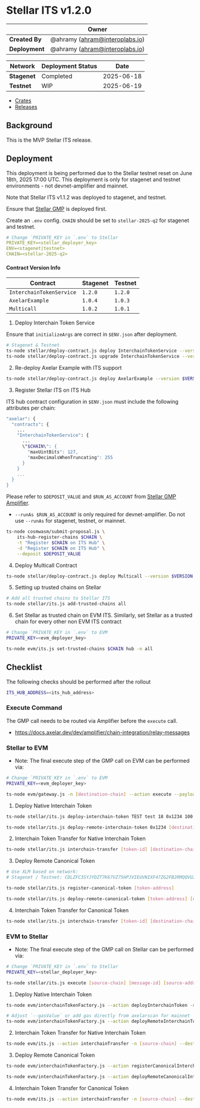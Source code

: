 # Stellar ITS v1.2.0

|                | **Owner**                            |
| -------------- | ------------------------------------ |
| **Created By** | @ahramy (<ahram@interoplabs.io>)     |
| **Deployment** | @ahramy (<ahram@interoplabs.io>)     |

| **Network**          | **Deployment Status** | **Date**   |
| -------------------- | --------------------- | ---------- |
| **Stagenet**         | Completed             | 2025-06-18 |
| **Testnet**          | WIP                   | 2025-06-19 |

- [Crates](https://crates.io/crates/stellar-interchain-token-service/1.2.0)
- [Releases](https://github.com/axelarnetwork/axelar-amplifier-stellar/releases/tag/stellar-interchain-token-service-v1.2.0)

## Background

This is the MVP Stellar ITS release.

## Deployment

This deployment is being performed due to the Stellar testnet reset on June 18th, 2025 17:00 UTC. This deployment is only for stagenet and testnet environments - not devnet-amplifier and mainnet.

Note that Stellar ITS v1.1.2 was deployed to stagenet, and testnet.

Ensure that [Stellar GMP](../stellar/2025-06-GMP-v1.1.2.md) is deployed first.

Create an `.env` config. `CHAIN` should be set to `stellar-2025-q2` for stagenet and testnet.

```yaml
# Change `PRIVATE_KEY in `.env` to Stellar
PRIVATE_KEY=<stellar_deployer_key>
ENV=<stagenet|testnet>
CHAIN=<stellar-2025-q2>
```

#### Contract Version Info

| Contract                 | **Stagenet** | **Testnet** |
| ------------------------ | ------------ | ----------- |
| `InterchainTokenService` | `1.2.0`      | `1.2.0`     |
| `AxelarExample`          | `1.0.4`      | `1.0.3`     |
| `Multicall`              | `1.0.2`      | `1.0.1`     |

1. Deploy Interchain Token Service

Ensure that `initializeArgs` are correct in `$ENV.json` after deployment.

```bash
# Stagenet & Testnet
ts-node stellar/deploy-contract.js deploy InterchainTokenService --version 1.1.2
ts-node stellar/deploy-contract.js upgrade InterchainTokenService --version 1.2.0
```

2. Re-deploy Axelar Example with ITS support

```bash
ts-node stellar/deploy-contract.js deploy AxelarExample --version $VERSION
```

3. Register Stellar ITS on ITS Hub

ITS hub contract configuration in `$ENV.json` must include the following attributes per chain:

```bash
"axelar": {
  "contracts": {
    ...
    "InterchainTokenService": {
      ...
      \"$CHAIN\": {
        "maxUintBits": 127,
        "maxDecimalsWhenTruncating": 255
      }
    }
    ...
  }
}
```

Please refer to `$DEPOSIT_VALUE` and `$RUN_AS_ACCOUNT` from [Stellar GMP Amplifier](../cosmwasm/2025-06-Stellar-GMP-v1.2.0.md).

- `--runAs $RUN_AS_ACCOUNT` is only required for devnet-amplifier. Do not use `--runAs` for stagenet, testnet, or mainnet.

```bash
ts-node cosmwasm/submit-proposal.js \
    its-hub-register-chains $CHAIN \
    -t "Register $CHAIN on ITS Hub" \
    -d "Register $CHAIN on ITS Hub" \
    --deposit $DEPOSIT_VALUE
```

4. Deploy Multicall Contract

```bash
ts-node stellar/deploy-contract.js deploy Multicall --version $VERSION
```

5. Setting up trusted chains on Stellar

```bash
# Add all trusted chains to Stellar ITS
ts-node stellar/its.js add-trusted-chains all
```

6. Set Stellar as trusted chain on EVM ITS. Similarly, set Stellar as a trusted chain for every other non EVM ITS contract

```bash
# Change `PRIVATE_KEY in `.env` to EVM
PRIVATE_KEY=<evm_deployer_key>

ts-node evm/its.js set-trusted-chains $CHAIN hub -n all
```

## Checklist

The following checks should be performed after the rollout

```bash
ITS_HUB_ADDRESS=<its_hub_address>
```

### Execute Command

The GMP call needs to be routed via Amplifier before the `execute` call.

- <https://docs.axelar.dev/dev/amplifier/chain-integration/relay-messages>

### Stellar to EVM

- Note: The final execute step of the GMP call on EVM can be performed via:

```bash
# Change `PRIVATE_KEY in `.env` to EVM
PRIVATE_KEY=<evm_deployer_key>

ts-node evm/gateway.js -n [destination-chain] --action execute --payload $PAYLOAD --sourceChain axelar --sourceAddress $ITS_HUB_ADDRESS --messageId [message-id] --destination [destination-address]
```

1. Deploy Native Interchain Token

```bash
ts-node stellar/its.js deploy-interchain-token TEST test 18 0x1234 100

ts-node stellar/its.js deploy-remote-interchain-token 0x1234 [destination-chain] --gas-amount 10000000
```

2. Interchain Token Transfer for Native Interchain Token

```bash
ts-node stellar/its.js interchain-transfer [token-id] [destination-chain] [destination-address] [amount] --gas-amount 10000000
```

3. Deploy Remote Canonical Token

```bash
# Use XLM based on network:
# Stagenet / Testnet: CDLZFC3SYJYDZT7K67VZ75HPJVIEUVNIXF47ZG2FB2RMQQVU2HHGCYSC

ts-node stellar/its.js register-canonical-token [token-address]

ts-node stellar/its.js deploy-remote-canonical-token [token-address] [destination-chain] --gas-amount 10000000
```

4. Interchain Token Transfer for Canonical Token

```bash
ts-node stellar/its.js interchain-transfer [token-id] [destination-chain] [destination-address] [amount] --gas-amount 10000000
```

### EVM to Stellar

- Note: The final execute step of the GMP call on Stellar can be performed via:

```bash
# Change `PRIVATE_KEY in `.env` to Stellar
PRIVATE_KEY=<stellar_deployer_key>

ts-node stellar/its.js execute [source-chain] [message-id] [source-address] [payload]
```

1. Deploy Native Interchain Token

```bash
ts-node evm/interchainTokenFactory.js --action deployInterchainToken -n [source-chain] --destinationChain $CHAIN --salt "salt" --name "test" --symbol "TEST" --decimals 18

# Adjust `--gasValue` or add gas directly from axelarscan for mainnet
ts-node evm/interchainTokenFactory.js --action deployRemoteInterchainToken -n [source-chain] --destinationChain $CHAIN --salt "salt" --gasValue 1000000000000000000
```

2. Interchain Token Transfer for Native Interchain Token

```bash
ts-node evm/its.js --action interchainTransfer -n [source-chain] --destinationChain $CHAIN --destinationAddress [encoded-recipient] --tokenId [token-id] --amount [amount]
```

3. Deploy Remote Canonical Token

```bash
ts-node evm/interchainTokenFactory.js --action registerCanonicalInterchainToken -n [source-chain] --destinationChain $CHAIN --tokenAddress [token-address]

ts-node evm/interchainTokenFactory.js --action deployRemoteCanonicalInterchainToken -n [source-chain] --destinationChain $CHAIN --tokenAddress [token-address] --gasValue 1000000000000000000
```

4. Interchain Token Transfer for Canonical Token

```bash
ts-node evm/its.js --action interchainTransfer -n [source-chain] --destinationChain $CHAIN --destinationAddress [encoded-recipient] --tokenId [token-id] --amount [amount] --gasValue 1000000000000000000
```
